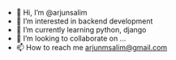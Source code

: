 - 👋 Hi, I’m @arjunsalim
- 👀 I’m interested in backend development
- 🌱 I’m currently learning python, django
- 💞️ I’m looking to collaborate on ...
- 📫 How to reach me arjunmsalim@gmail.com

<!---
arjunsalim/arjunsalim is a ✨ special ✨ repository because its `README.md` (this file) appears on your GitHub profile.
You can click the Preview link to take a look at your changes.
--->
